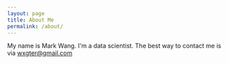 ```yaml
---
layout: page
title: About Me
permalink: /about/
---
```


My name is Mark Wang. I'm a data scientist. The best way to contact me is via wxgter@gmail.com
